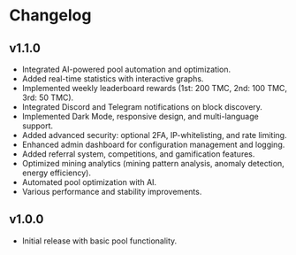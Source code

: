 # Changelog

## v1.1.0
- Integrated AI-powered pool automation and optimization.
- Added real-time statistics with interactive graphs.
- Implemented weekly leaderboard rewards (1st: 200 TMC, 2nd: 100 TMC, 3rd: 50 TMC).
- Integrated Discord and Telegram notifications on block discovery.
- Implemented Dark Mode, responsive design, and multi-language support.
- Added advanced security: optional 2FA, IP-whitelisting, and rate limiting.
- Enhanced admin dashboard for configuration management and logging.
- Added referral system, competitions, and gamification features.
- Optimized mining analytics (mining pattern analysis, anomaly detection, energy efficiency).
- Automated pool optimization with AI.
- Various performance and stability improvements.

## v1.0.0
- Initial release with basic pool functionality.
